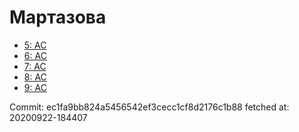 # Мартазова
- [5: AC](5.md)
- [6: AC](6.md)
- [7: AC](7.md)
- [8: AC](8.md)
- [9: AC](9.md)

Commit: ec1fa9bb824a5456542ef3cecc1cf8d2176c1b88
 fetched at: 20200922-184407
